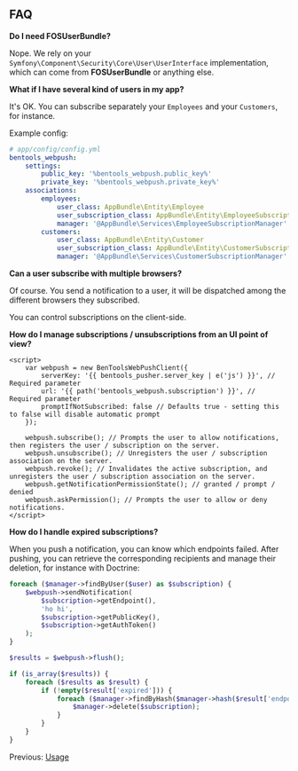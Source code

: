 

## FAQ
    
**Do I need FOSUserBundle?**

Nope. We rely on your `Symfony\Component\Security\Core\User\UserInterface` implementation, which can come from **FOSUserBundle** or anything else.


**What if I have several kind of users in my app?**

It's OK. You can subscribe separately your `Employees` and your `Customers`, for instance.

Example config:

```yaml
# app/config/config.yml
bentools_webpush:
    settings:
        public_key: '%bentools_webpush.public_key%'
        private_key: '%bentools_webpush.private_key%'
    associations:
        employees:
            user_class: AppBundle\Entity\Employee
            user_subscription_class: AppBundle\Entity\EmployeeSubscription
            manager: '@AppBundle\Services\EmployeeSubscriptionManager' 
        customers:
            user_class: AppBundle\Entity\Customer
            user_subscription_class: AppBundle\Entity\CustomerSubscription
            manager: '@AppBundle\Services\CustomerSubscriptionManager' 
```


**Can a user subscribe with multiple browsers?**

Of course. You send a notification to a user, it will be dispatched among the different browsers they subscribed.

You can control subscriptions on the client-side.

**How do I manage subscriptions / unsubscriptions from an UI point of view?**

```twig
<script>
    var webpush = new BenToolsWebPushClient({
        serverKey: '{{ bentools_pusher.server_key | e('js') }}', // Required parameter
        url: '{{ path('bentools_webpush.subscription') }}', // Required parameter
        promptIfNotSubscribed: false // Defaults true - setting this to false will disable automatic prompt
    });
    
    webpush.subscribe(); // Prompts the user to allow notifications, then registers the user / subscription on the server.
    webpush.unsubscribe(); // Unregisters the user / subscription association on the server.
    webpush.revoke(); // Invalidates the active subscription, and unregisters the user / subscription association on the server.
    webpush.getNotificationPermissionState(); // granted / prompt / denied
    webpush.askPermission(); // Prompts the user to allow or deny notifications.
</script>
```

**How do I handle expired subscriptions?**

When you push a notification, you can know which endpoints failed.
After pushing, you can retrieve the corresponding recipients and manage their deletion, for instance with Doctrine:

```php
foreach ($manager->findByUser($user) as $subscription) {
    $webpush->sendNotification(
        $subscription->getEndpoint(),
        'ho hi',
        $subscription->getPublicKey(),
        $subscription->getAuthToken()
    );
}

$results = $webpush->flush();

if (is_array($results)) {
    foreach ($results as $result) {
        if (!empty($result['expired'])) {
            foreach ($manager->findByHash($manager->hash($result['endpoint'])) as $subscription) {
                $manager->delete($subscription);
            }
        }
    }
}
```

Previous: [Usage](04%20-%20Usage.md)